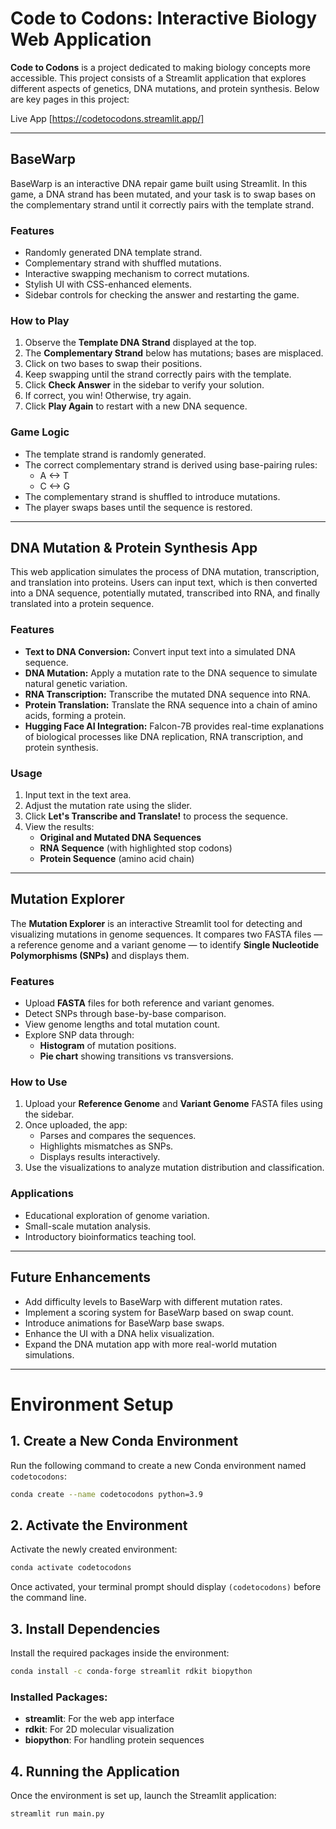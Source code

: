 # Code to Codons: Interactive Biology Web Application

**Code to Codons** is a project dedicated to making biology concepts more accessible. This project consists of a Streamlit application that explores different aspects of genetics, DNA mutations, and protein synthesis. Below are key pages in this project:

Live App [https://codetocodons.streamlit.app/]

---

## BaseWarp

BaseWarp is an interactive DNA repair game built using Streamlit. In this game, a DNA strand has been mutated, and your task is to swap bases on the complementary strand until it correctly pairs with the template strand.

### Features
- Randomly generated DNA template strand.
- Complementary strand with shuffled mutations.
- Interactive swapping mechanism to correct mutations.
- Stylish UI with CSS-enhanced elements.
- Sidebar controls for checking the answer and restarting the game.

### How to Play
1. Observe the **Template DNA Strand** displayed at the top.
2. The **Complementary Strand** below has mutations; bases are misplaced.
3. Click on two bases to swap their positions.
4. Keep swapping until the strand correctly pairs with the template.
5. Click **Check Answer** in the sidebar to verify your solution.
6. If correct, you win! Otherwise, try again.
7. Click **Play Again** to restart with a new DNA sequence.

### Game Logic
- The template strand is randomly generated.
- The correct complementary strand is derived using base-pairing rules:
  - A <-> T
  - C <-> G
- The complementary strand is shuffled to introduce mutations.
- The player swaps bases until the sequence is restored.

---

## DNA Mutation & Protein Synthesis App

This web application simulates the process of DNA mutation, transcription, and translation into proteins. Users can input text, which is then converted into a DNA sequence, potentially mutated, transcribed into RNA, and finally translated into a protein sequence.

### Features
- **Text to DNA Conversion:** Convert input text into a simulated DNA sequence.
- **DNA Mutation:** Apply a mutation rate to the DNA sequence to simulate natural genetic variation.
- **RNA Transcription:** Transcribe the mutated DNA sequence into RNA.
- **Protein Translation:** Translate the RNA sequence into a chain of amino acids, forming a protein.
- **Hugging Face AI Integration:** Falcon-7B provides real-time explanations of biological processes like DNA replication, RNA transcription, and protein synthesis.

### Usage
1. Input text in the text area.
2. Adjust the mutation rate using the slider.
3. Click **Let's Transcribe and Translate!** to process the sequence.
4. View the results:
   - **Original and Mutated DNA Sequences**
   - **RNA Sequence** (with highlighted stop codons)
   - **Protein Sequence** (amino acid chain)

---

## Mutation Explorer

The **Mutation Explorer** is an interactive Streamlit tool for detecting and visualizing mutations in genome sequences. It compares two FASTA files — a reference genome and a variant genome — to identify **Single Nucleotide Polymorphisms (SNPs)** and displays them.

### Features
- Upload **FASTA** files for both reference and variant genomes.
- Detect SNPs through base-by-base comparison.
- View genome lengths and total mutation count.
- Explore SNP data through:
  - **Histogram** of mutation positions.
  - **Pie chart** showing transitions vs transversions.

### How to Use
1. Upload your **Reference Genome** and **Variant Genome** FASTA files using the sidebar.
2. Once uploaded, the app:
   - Parses and compares the sequences.
   - Highlights mismatches as SNPs.
   - Displays results interactively.
3. Use the visualizations to analyze mutation distribution and classification.

### Applications
- Educational exploration of genome variation.
- Small-scale mutation analysis.
- Introductory bioinformatics teaching tool.

---

## Future Enhancements
- Add difficulty levels to BaseWarp with different mutation rates.
- Implement a scoring system for BaseWarp based on swap count.
- Introduce animations for BaseWarp base swaps.
- Enhance the UI with a DNA helix visualization.
- Expand the DNA mutation app with more real-world mutation simulations.

---

# Environment Setup

## 1. Create a New Conda Environment
Run the following command to create a new Conda environment named `codetocodons`:

```bash
conda create --name codetocodons python=3.9
```

## 2. Activate the Environment
Activate the newly created environment:

```bash
conda activate codetocodons
```

Once activated, your terminal prompt should display `(codetocodons)` before the command line.

## 3. Install Dependencies
Install the required packages inside the environment:

```bash
conda install -c conda-forge streamlit rdkit biopython 
```

### Installed Packages:
- **streamlit**: For the web app interface
- **rdkit**: For 2D molecular visualization
- **biopython**: For handling protein sequences

## 4. Running the Application
Once the environment is set up, launch the Streamlit application:

```bash
streamlit run main.py
```
